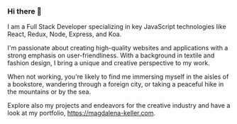 ### Hi there 👋

I am a Full Stack Developer specializing in key JavaScript technologies like React, Redux, Node, Express, and Koa. 

I'm passionate about creating high-quality websites and applications with a strong emphasis on user-friendliness. With a background in textile and fashion design, I bring a unique and creative perspective to my work. 

When not working, you're likely to find me immersing myself in the aisles of a bookstore, wandering through a foreign city, or taking a peaceful hike in the mountains or by the sea.

Explore also my projects and endeavors for the creative industry and have a look at my portfolio, https://magdalena-keller.com.

<!--
**makekema/makekema** is a ✨ _special_ ✨ repository because its `README.md` (this file) appears on your GitHub profile.

Here are some ideas to get you started:

- 🔭 I’m currently working on ...
- 🌱 I’m currently learning ...
- 👯 I’m looking to collaborate on ...
- 🤔 I’m looking for help with ...
- 💬 Ask me about ...
- 📫 How to reach me: ...
- 😄 Pronouns: ...
- ⚡ Fun fact: ...
-->
